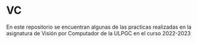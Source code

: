 # VC

En este repositorio se encuentran algunas de las practicas realizadas en la asignatura de Visión por Computador de la ULPGC en el curso 2022-2023
